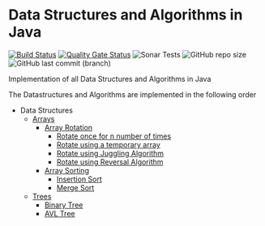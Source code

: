 # Data Structures and Algorithms in Java
[![Build Status](https://travis-ci.org/snemmani/DSAlgo.svg?branch=master)](https://travis-ci.org/snemmani/DSAlgo) [![Quality Gate Status](https://sonarcloud.io/api/project_badges/measure?project=com.snemmani%3Adsalgo&metric=alert_status)](https://sonarcloud.io/dashboard?id=com.snemmani%3Adsalgo) 
![Sonar Tests](https://img.shields.io/sonar/tests/com.snemmani:dsalgo?compact_message&server=https%3A%2F%2Fsonarcloud.io) 
![GitHub repo size](https://img.shields.io/github/repo-size/snemmani/DSAlgo) 
![GitHub last commit (branch)](https://img.shields.io/github/last-commit/snemmani/DSAlgo/master)

Implementation of all Data Structures and Algorithms in Java

The Datastructures and Algorithms are implemented in the following order
* Data Structures
  * [Arrays](./src/main/java/com/snemmani/dsalgo/ds/arrays)
    * [Array Rotation](./src/main/java/com/snemmani/dsalgo/ds/arrays/rotation)
      * [Rotate once for n number of times](./src/main/java/com/snemmani/dsalgo/ds/arrays/rotation/OneAtATimeRotator.java)
      * [Rotate using a temporary array](./src/main/java/com/snemmani/dsalgo/ds/arrays/rotation/ArrayRotatorUsingTempArray.java)
      * [Rotate using Juggling Algorithm](./src/main/java/com/snemmani/dsalgo/ds/arrays/rotation/JugglingRotator.java)
      * [Rotate using Reversal Algorithm](./src/main/java/com/snemmani/dsalgo/ds/arrays/rotation/ReversalArrayRotator.java)
    * [Array Sorting](./src/main/java/com/snemmani/dsalgo/ds/arrays/sorting)
      * [Insertion Sort](./src/main/java/com/snemmani/dsalgo/ds/arrays/sorting/InsertionSort.java)
      * [Merge Sort](./src/main/java/com/snemmani/dsalgo/ds/arrays/sorting/MergeSort.java)
  * [Trees](./src/main/java/com/snemmani/dsalgo/ds/trees)
    * [Binary Tree](./src/main/java/com/snemmani/dsalgo/ds/trees/BinaryTree.java)
    * [AVL Tree](./src/main/java/com/snemmani/dsalgo/ds/trees/AVLTree.java)
